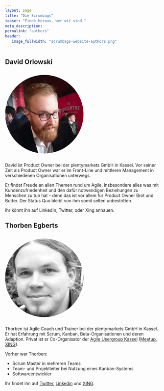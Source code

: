 ```yaml
---
layout: page
title: "Die Scrumbags"
teaser: "Finde heraus, wer wir sind."
meta_description:
permalink: "authors"
header:
   image_fullwidth: "scrumbags-website-authors.png"
---
```


<style>
.gravatar-avatar {
  margin: 12px 0 12px 0;
  height: 256px;
	border-radius: 50%;
	-moz-border-radius: 50%;
	-webkit-border-radius: 50%;
}
</style>

## David Orlowski

<img src="/images/davidorlowski.jpg" class="gravatar-avatar">

David ist Product Owner bei der plentymarkets GmbH in Kassel. Vor seiner Zeit als Product Owner war er im Front-Line und mittleren Management in verschiedenen Organisationen unterwegs.

Er findet Freude an allen Themen rund um Agile, insbesondere alles was mit Kundenzufriedenheit und den dafür notwendigen Beziehungen zu Menschen zu tun hat – denn das ist vor allem für Product Owner Brot und Butter. Der Status Quo bleibt von ihm somit selten unbestritten.

<!-- TODO @david fügst du noch deine Links ein? -->

Ihr könnt ihn auf LinkedIn, Twitter, oder Xing anhauen.

## Thorben Egberts

<img src="/images/thorbenegberts.jpg" class="gravatar-avatar">

Thorben ist Agile Coach und Trainer bei der plentymarkets GmbH in Kassel. Er hat Erfahrung mit Scrum, Kanban, Beta-Organisationen und deren Adaption. Privat ist er Co-Organisator der [Agile Usergroup Kassel](https://agileusergroupkassel.jimdo.com/) ([Meetup](http://www.meetup.com/de-DE/Agile-Usergroup-Kassel), [XING](https://www.xing.com/communities/groups/agile-usergroup-kassel-749b-1050362)).

Vorher war Thorben:

- Scrum Master in mehreren Teams
- Team- und Projektleiter bei Nutzung eines Kanban-Systems
- Softwareentwickler

Ihr findet ihn auf [Twitter](https://twitter.com/thorbenegberts), [Linkedin](https://www.linkedin.com/pub/thorben-egberts/85/690/94b) und [XING](https://www.xing.com/profile/Thorben_Egberts).
